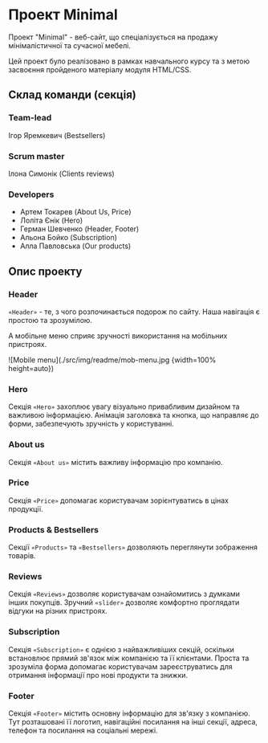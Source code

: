 # Проект Minimal

Проект "Minimal" - веб-сайт, що спеціалізується на продажу мінімалістичної та
сучасної мебелі.

Цей проект було реалізовано в рамках навчального курсу та з метою засвоєння
пройденого матеріалу модуля HTML/CSS.

## Склад команди (секція)

### Team-lead

Ігор Яремкевич (Bestsellers)

### Scrum master

Ілона Симонік (Clients reviews)

### Developers

- Артем Токарев (About Us, Price)
- Лоліта Єнік (Hero)
- Герман Шевченко (Header, Footer)
- Альона Бойко (Subscription)
- Алла Павловська (Our products)

## Опис проекту

### Header

`«Header»` - те, з чого розпочинається подорож по сайту. Наша навігація є
простою та зрозумілою.

<!-- <img src="./src/img/readme/nav.jpg" width=100% height=auto> -->

А мобільне меню сприяє зручності використання на мобільних пристроях.

![Mobile menu](./src/img/readme/mob-menu.jpg {width=100% height=auto})

### Hero

Секція `«Hero»` захоплює увагу візуально привабливим дизайном та важливою
інформацією. Анімація заголовка та кнопка, що направляє до форми, забезпечують
зручність у користуванні.

<!-- <img src="./src/img/readme/hero.jpg" width=100% height=auto> -->

### About us

Секція `«About us»` містить важливу інформацію про компанію.

<!-- <img src="./src/img/readme/about.jpg" width=100% height=auto> -->

### Price

Секція `«Price»` допомагає користувачам зорієнтуватись в цінах продукції.

<!-- <img src="./src/img/readme/price.jpg" width=100% height=auto> -->

### Products & Bestsellers

Секції `«Products»` та `«Bestsellers»` дозволяють переглянути зображення
товарів.

<!-- <img src="./src/img/readme/products.jpg" width=100% height=auto> -->

### Reviews

Секція `«Reviews»` дозволяє користувачам ознайомитись з думками інших покупців.
Зручний `«slider»` дозволяє комфортно проглядати відгуки на різних пристроях.

<!-- <img src="./src/img/readme/reviews.jpg" width=100% height=auto> -->

### Subscription

Секція `«Subscription»` є однією з найважливіших секцій, оскільки встановлює
прямий зв'язок між компанією та її клієнтами. Проста та зрозуміла форма
допомагає користувачам зареєструватись для отримання інформації про нові
продукти та знижки.

<!-- <img src="./src/img/readme/subscription.jpg" width=100% height=auto> -->

### Footer

Секція `«Footer»` містить основну інформацію для зв'язку з компанією. Тут
розташовані її логотип, навігаційні посилання на інші секції, адреса, телефон та
посилання на соціальні мережі.

<!-- <img src="./src/img/readme/footer.jpg" width=100% height=auto> -->
